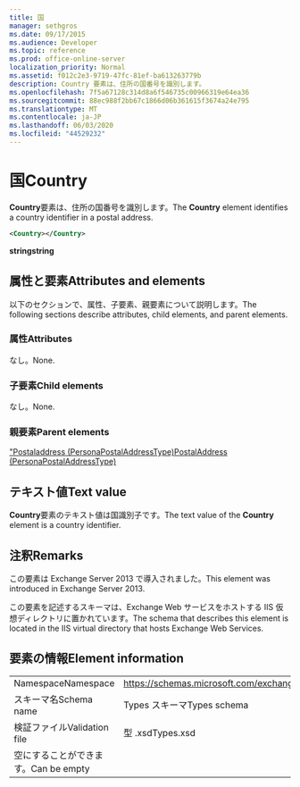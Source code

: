 ```yaml
---
title: 国
manager: sethgros
ms.date: 09/17/2015
ms.audience: Developer
ms.topic: reference
ms.prod: office-online-server
localization_priority: Normal
ms.assetid: f012c2e3-9719-47fc-81ef-ba613263779b
description: Country 要素は、住所の国番号を識別します。
ms.openlocfilehash: 7f5a67128c314d8a6f546735c00966319e64ea36
ms.sourcegitcommit: 88ec988f2bb67c1866d06b361615f3674a24e795
ms.translationtype: MT
ms.contentlocale: ja-JP
ms.lasthandoff: 06/03/2020
ms.locfileid: "44529232"
---
```

# <a name="country"></a><span data-ttu-id="0100b-103">国</span><span class="sxs-lookup"><span data-stu-id="0100b-103">Country</span></span>

<span data-ttu-id="0100b-104">**Country**要素は、住所の国番号を識別します。</span><span class="sxs-lookup"><span data-stu-id="0100b-104">The **Country** element identifies a country identifier in a postal address.</span></span> 
  
```XML
<Country></Country>
```

 <span data-ttu-id="0100b-105">**string**</span><span class="sxs-lookup"><span data-stu-id="0100b-105">**string**</span></span>
## <a name="attributes-and-elements"></a><span data-ttu-id="0100b-106">属性と要素</span><span class="sxs-lookup"><span data-stu-id="0100b-106">Attributes and elements</span></span>

<span data-ttu-id="0100b-107">以下のセクションで、属性、子要素、親要素について説明します。</span><span class="sxs-lookup"><span data-stu-id="0100b-107">The following sections describe attributes, child elements, and parent elements.</span></span>
  
### <a name="attributes"></a><span data-ttu-id="0100b-108">属性</span><span class="sxs-lookup"><span data-stu-id="0100b-108">Attributes</span></span>

<span data-ttu-id="0100b-109">なし。</span><span class="sxs-lookup"><span data-stu-id="0100b-109">None.</span></span>
  
### <a name="child-elements"></a><span data-ttu-id="0100b-110">子要素</span><span class="sxs-lookup"><span data-stu-id="0100b-110">Child elements</span></span>

<span data-ttu-id="0100b-111">なし。</span><span class="sxs-lookup"><span data-stu-id="0100b-111">None.</span></span>
  
### <a name="parent-elements"></a><span data-ttu-id="0100b-112">親要素</span><span class="sxs-lookup"><span data-stu-id="0100b-112">Parent elements</span></span>

[<span data-ttu-id="0100b-113">"Postaladdress (PersonaPostalAddressType)</span><span class="sxs-lookup"><span data-stu-id="0100b-113">PostalAddress (PersonaPostalAddressType)</span></span>](postaladdress-personapostaladdresstype.md)
  
## <a name="text-value"></a><span data-ttu-id="0100b-114">テキスト値</span><span class="sxs-lookup"><span data-stu-id="0100b-114">Text value</span></span>

<span data-ttu-id="0100b-115">**Country**要素のテキスト値は国識別子です。</span><span class="sxs-lookup"><span data-stu-id="0100b-115">The text value of the **Country** element is a country identifier.</span></span> 
  
## <a name="remarks"></a><span data-ttu-id="0100b-116">注釈</span><span class="sxs-lookup"><span data-stu-id="0100b-116">Remarks</span></span>

<span data-ttu-id="0100b-117">この要素は Exchange Server 2013 で導入されました。</span><span class="sxs-lookup"><span data-stu-id="0100b-117">This element was introduced in Exchange Server 2013.</span></span>
  
<span data-ttu-id="0100b-118">この要素を記述するスキーマは、Exchange Web サービスをホストする IIS 仮想ディレクトリに置かれています。</span><span class="sxs-lookup"><span data-stu-id="0100b-118">The schema that describes this element is located in the IIS virtual directory that hosts Exchange Web Services.</span></span>
  
## <a name="element-information"></a><span data-ttu-id="0100b-119">要素の情報</span><span class="sxs-lookup"><span data-stu-id="0100b-119">Element information</span></span>

|||
|:-----|:-----|
|<span data-ttu-id="0100b-120">Namespace</span><span class="sxs-lookup"><span data-stu-id="0100b-120">Namespace</span></span>  <br/> |https://schemas.microsoft.com/exchange/services/2006/types  <br/> |
|<span data-ttu-id="0100b-121">スキーマ名</span><span class="sxs-lookup"><span data-stu-id="0100b-121">Schema name</span></span>  <br/> |<span data-ttu-id="0100b-122">Types スキーマ</span><span class="sxs-lookup"><span data-stu-id="0100b-122">Types schema</span></span>  <br/> |
|<span data-ttu-id="0100b-123">検証ファイル</span><span class="sxs-lookup"><span data-stu-id="0100b-123">Validation file</span></span>  <br/> |<span data-ttu-id="0100b-124">型 .xsd</span><span class="sxs-lookup"><span data-stu-id="0100b-124">Types.xsd</span></span>  <br/> |
|<span data-ttu-id="0100b-125">空にすることができます。</span><span class="sxs-lookup"><span data-stu-id="0100b-125">Can be empty</span></span>  <br/> ||
   


